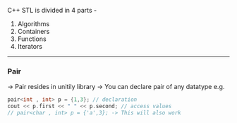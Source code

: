 C++ STL is divided in 4 parts -
1. Algorithms
2. Containers
3. Functions
4. Iterators

---
### **Pair**
-> Pair resides in unitily library
-> You can declare pair of any datatype
e.g. 

``` c++
pair<int , int> p = {1,3}; // declaration
cout << p.first << " " << p.second; // access values
// pair<char , int> p = {'a',3}; -> This will also work
```
